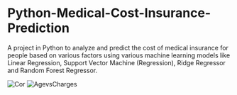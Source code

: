 # Python-Medical-Cost-Insurance-Prediction
A project in Python to analyze and predict the cost of medical insurance for people based on various factors using various machine learning models like Linear Regression, Support Vector Machine (Regression), Ridge Regressor and Random Forest Regressor.

![Cor](https://user-images.githubusercontent.com/40296487/183365339-bb3d4e1a-6436-405b-a9de-b2a60f76b511.png)
![AgevsCharges](https://user-images.githubusercontent.com/40296487/183365347-a806ba0a-5fcd-494d-b909-f6e3cb9bb1a5.png)


